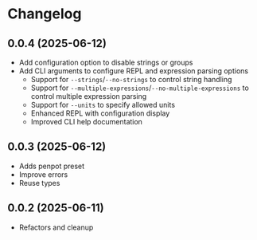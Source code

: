 # Changelog

## 0.0.4 (2025-06-12)

- Add configuration option to disable strings or groups
- Add CLI arguments to configure REPL and expression parsing options
  - Support for `--strings`/`--no-strings` to control string handling
  - Support for `--multiple-expressions`/`--no-multiple-expressions` to control multiple expression parsing
  - Support for `--units` to specify allowed units
  - Enhanced REPL with configuration display
  - Improved CLI help documentation

## 0.0.3 (2025-06-12)

- Adds penpot preset
- Improve errors
- Reuse types

## 0.0.2 (2025-06-11)

- Refactors and cleanup
